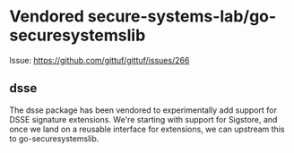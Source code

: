 # Vendored secure-systems-lab/go-securesystemslib

Issue: https://github.com/gittuf/gittuf/issues/266

## dsse

The dsse package has been vendored to experimentally add support for DSSE
signature extensions. We're starting with support for Sigstore, and once we land
on a reusable interface for extensions, we can upstream this to
go-securesystemslib.
